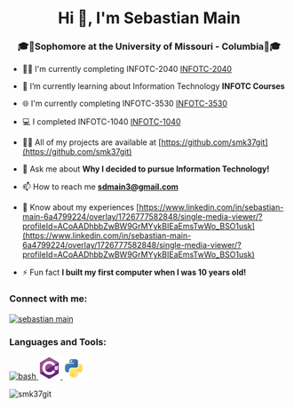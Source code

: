 <h1 align="center">Hi 👋, I'm Sebastian Main</h1>
<h3 align="center">🎓🐯Sophomore at the University of Missouri - Columbia🐯🎓</h3>

- 👨‍💻 I'm currently completing INFOTC-2040 [INFOTC-2040](https://github.com/smk37git/INFOTC-2040)

- 🌱 I’m currently learning about Information Technology **INFOTC Courses**

- 🌐 I'm currently completing INFOTC-3530 [INFOTC-3530](https://github.com/smk37git/INFOTC-3530)

- 💻 I completed INFOTC-1040 [INFOTC-1040](https://github.com/smk37git/INFOTC-1040)

- 👨‍💻 All of my projects are available at [https://github.com/smk37git](https://github.com/smk37git)

- 💬 Ask me about **Why I decided to pursue Information Technology!**

- 📫 How to reach me **sdmain3@gmail.com**

- 📝 Know about my experiences [https://www.linkedin.com/in/sebastian-main-6a4799224/overlay/1726777582848/single-media-viewer/?profileId=ACoAADhbbZwBW9GrMYykBIEaEmsTwWo_BSO1usk](https://www.linkedin.com/in/sebastian-main-6a4799224/overlay/1726777582848/single-media-viewer/?profileId=ACoAADhbbZwBW9GrMYykBIEaEmsTwWo_BSO1usk)

- ⚡ Fun fact **I built my first computer when I was 10 years old!**

<h3 align="left">Connect with me:</h3>
<p align="left">
<a href="https://linkedin.com/in/sebastian main" target="blank"><img align="center" src="https://raw.githubusercontent.com/rahuldkjain/github-profile-readme-generator/master/src/images/icons/Social/linked-in-alt.svg" alt="sebastian main" height="30" width="40" /></a>
</p>

<h3 align="left">Languages and Tools:</h3>
<p align="left"> <a href="https://www.gnu.org/software/bash/" target="_blank" rel="noreferrer"> <img src="https://www.vectorlogo.zone/logos/gnu_bash/gnu_bash-icon.svg" alt="bash" width="40" height="40"/> </a> <a href="https://www.w3schools.com/cs/" target="_blank" rel="noreferrer"> <img src="https://raw.githubusercontent.com/devicons/devicon/master/icons/csharp/csharp-original.svg" alt="csharp" width="40" height="40"/> </a> <a href="https://www.python.org" target="_blank" rel="noreferrer"> <img src="https://raw.githubusercontent.com/devicons/devicon/master/icons/python/python-original.svg" alt="python" width="40" height="40"/> </a> </p>

<p><img align="center" src="https://github-readme-stats.vercel.app/api/top-langs?username=smk37git&show_icons=true&locale=en&layout=compact" alt="smk37git" /></p>
